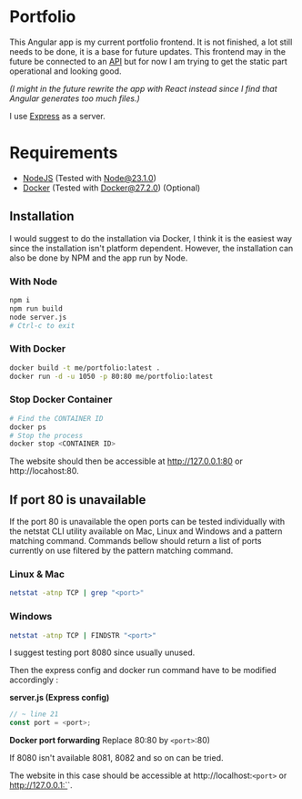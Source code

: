 # Portfolio
This Angular app is my current portfolio frontend. It is not finished, a lot still needs to be done, it is a base for future updates.
This frontend may in the future be connected to an [API](https://github.com/IvoCostaCunha/portfolio-api.git) but for now I am trying to get the static part operational and looking good.

*(I might in the future rewrite the app with React instead since I find that Angular generates too much files.)*

I use [Express](https://github.com/expressjs/express.git) as a server.

# Requirements
- [NodeJS](https://nodejs.org/en) (Tested with Node@23.1.0)
- [Docker](https://www.docker.com/) (Tested with Docker@27.2.0) (Optional)

## Installation

I would suggest to do the installation via Docker, I think it is the easiest way since the installation isn't platform dependent. However, the installation can also be done by NPM and the app run by Node.

### With Node
```sh
npm i
npm run build
node server.js
# Ctrl-c to exit
```

### With Docker
```sh
docker build -t me/portfolio:latest .
docker run -d -u 1050 -p 80:80 me/portfolio:latest
```

### Stop Docker Container
```sh
# Find the CONTAINER ID
docker ps
# Stop the process
docker stop <CONTAINER ID>
```

The website should then be accessible at http://127.0.0.1:80 or http://locahost:80.

## If port 80 is unavailable

If the port 80 is unavailable the open ports can be tested individually with the netstat CLI utility available on Mac, Linux and Windows and a pattern matching command. Commands bellow should return a list of ports currently on use filtered by the pattern matching command.

### Linux & Mac
```sh
netstat -atnp TCP | grep "<port>"
```

### Windows
```sh
netstat -atnp TCP | FINDSTR "<port>"
```

I suggest testing port 8080 since usually unused.

Then the express config and docker run command have to be modified accordingly :

**server.js (Express config)**
```javascript
// ~ line 21
const port = <port>;
```

**Docker port forwarding** Replace 80:80 by `<port>`:80)

If 8080 isn't available 8081, 8082 and so on can be tried.

The website in this case should be accessible at http://localhost:`<port>` or http://127.0.0.1:`<port>`.
